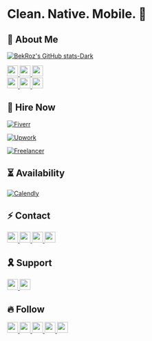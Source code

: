 # Clean. Native. Mobile. 📲

## 🥸 About Me 

<!-- ### What should I write here? DM me. 🤔 -->
<!-- <a href="https://stackexchange.com/users/20745351"><img src="https://stackexchange.com/users/flair/20745351.png?theme=dark" width="208" height="58" alt="profile for Bek Roz on Stack Exchange, a network of free, community-driven Q&amp;A sites" title="profile for Bek Roz on Stack Exchange, a network of free, community-driven Q&amp;A sites"></a>
 -->

[![BekRoz's GitHub stats-Dark](https://github-readme-stats.vercel.app/api?username=bekroz&show_icons=true&theme=dark#gh-dark-mode-only)](https://github.com/bekroz)


<a href="https://bekroz.com">
    <img src="https://img.shields.io/badge/Portfolio-000000?style=for-the-badge&logo=xcode&logoColor=white" height=25>
</a> 


<a href="https://github.com/login?return_to=https%3A%2F%2Fgithub.com%2Fbekroz">
    <img src="https://img.shields.io/stackexchange/stackoverflow/r/15234056?color=F47F24&style=for-the-badge&logo=stackoverflow&logoColor=white&label=Reputation" height=25>
</a> 
<a href="https://wakatime.com/@6373ce6f-f6f3-415b-bdb1-eb265dc97e32">
    <img src="https://wakatime.com/badge/user/6373ce6f-f6f3-415b-bdb1-eb265dc97e32.svg?style=for-the-badge" height=25>
</a> 
<br/>

<a href="https://www.gitlab.com/bekroz">
    <img src="https://img.shields.io/badge/GitLab-330F63?style=for-the-badge&logo=gitlab&logoColor=white" height=25>
</a> 

<a href="https://leetcode.com/bekroz">
    <img src="https://img.shields.io/badge/-LeetCode-FFA116?style=for-the-badge&logo=LeetCode&logoColor=black" height=25>
</a> 

<a href="https://www.hackerrank.com/bekroz">
    <img src="https://img.shields.io/badge/-Hackerrank-2EC866?style=for-the-badge&logo=HackerRank&logoColor=white" height=25>
</a> 

<!-- ## 📲 Check Out My Apps


[![App Store](https://img.shields.io/badge/App_Store-0D96F6?style=for-the-badge&logo=app-store&logoColor=white)](https://apps.apple.com/us/developer/bekroz)

[![Google Play](https://img.shields.io/badge/Google_Play-414141?style=for-the-badge&logo=google-play&logoColor=white)](https://play.google.com/store/apps/developer?id=bekroz) -->


## 🤝 Hire Now

[![Fiverr](https://img.shields.io/badge/fiverr-1DBF73?style=for-the-badge&logo=fiverr&logoColor=white)](https://www.fiverr.com/bekroz)

[![Upwork](https://img.shields.io/badge/UpWork-6FDA44?style=for-the-badge&logo=Upwork&logoColor=white)](https://www.upwork.com/freelancers/bekroz)


[![Freelancer](https://img.shields.io/badge/Freelancer-29B2FE?style=for-the-badge&logo=Freelancer&logoColor=white)](https://www.freelancer.com/u/bekroz)
 
## ⏳ Availability


[![Calendly](https://img.shields.io/badge/Calendly-0080FF?style=for-the-badge&logo=calendly&logoColor=white)](https://calendly.com/bekroz)
## ⚡️ Contact

<a href="mailto:bek@bekroz.com?subject=Project%20Discussion&body=Hello,%20Bek!%0A%0AI'd%20like%20to%20offer%20collaboration%20on%20my%20project.%20%0A%0ABest%20regards%2C">
    <img src="https://img.shields.io/badge/ProtonMail-8B89CC?style=for-the-badge&logo=protonmail&logoColor=white" height=25>
</a> 
<a href="https://www.linkedin.com/in/bekroz">
    <img src="https://img.shields.io/badge/LinkedIn-0077B5?style=for-the-badge&logo=linkedin&logoColor=white" height=25>
</a> 

<a href="https://t.me/bekroz_me/%3Cthread_id%3E/%3Cid%3E?single&comment=%3Cmessage_id%3E&t=%3Cmedia_timestamp%3E">
    <img src="https://img.shields.io/badge/Telegram-2CA5E0?style=for-the-badge&logo=telegram&logoColor=white" height=25>
</a> 
<a href="https://t.me/bekroz_me/%3Cthread_id%3E/%3Cid%3E?single&comment=%3Cmessage_id%3E&t=%3Cmedia_timestamp%3E">
    <img src="https://img.shields.io/badge/WhatsApp-25D366?style=for-the-badge&logo=whatsapp&logoColor=white" height=25>
</a> 

## 🎗️ Support

<a href="https://patreon.com/bekroz">
    <img src="https://img.shields.io/badge/Patreon-F96854?style=for-the-badge&logo=patreon&logoColor=white" height=25>
</a> 
<a href="https://buymeacoffee.com/bekroz">
    <img src="https://img.shields.io/badge/Buy_Me_A_Coffee-FFDD00?style=for-the-badge&logo=buy-me-a-coffee&logoColor=black" height=25>
</a> 

## 🔥 Follow 

<a href="https://x.com/bek_roz">
    <img src="https://img.shields.io/badge/Twitter-000?style=for-the-badge&logo=x&logoColor=white" height=25>
</a> 
<a href="https://medium.com/@bekroz">
    <img src="https://img.shields.io/badge/medium-%2312100E.svg?&style=for-the-badge&logo=medium&logoColor=white" height=25>
</a> 
<a href="https://dev.to/bekroz">
    <img src="https://img.shields.io/badge/DEV.TO-%230A0A0A.svg?&style=for-the-badge&logo=dev-dot-to&logoColor=white" height=25>
</a>

<a href="https://instagram.com/bek_roz">
    <img src="https://img.shields.io/badge/Instagram-E4405F?style=for-the-badge&logo=instagram&logoColor=white" height=25>
</a>
<a href="https://youtube.com/@bekroz">
    <img src="https://img.shields.io/badge/youtube-FF0000?style=for-the-badge&logo=youtube&logoColor=white" height=25>
</a>

<!-- [![Made With Love](https://img.shields.io/badge/Made%20With%20-🤍-black.svg)](https://github.com/bekroz) -->
